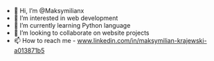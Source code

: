 - 👋 Hi, I’m @Maksymilianx
- 👀 I’m interested in web development
- 🌱 I’m currently learning Python language
- 💞️ I’m looking to collaborate on website projects
- 📫 How to reach me - www.linkedin.com/in/maksymilian-krajewski-a013871b5

<!---
Maksymilianx/Maksymilianx is a ✨ special ✨ repository because its `README.md` (this file) appears on your GitHub profile.
You can click the Preview link to take a look at your changes.
--->
